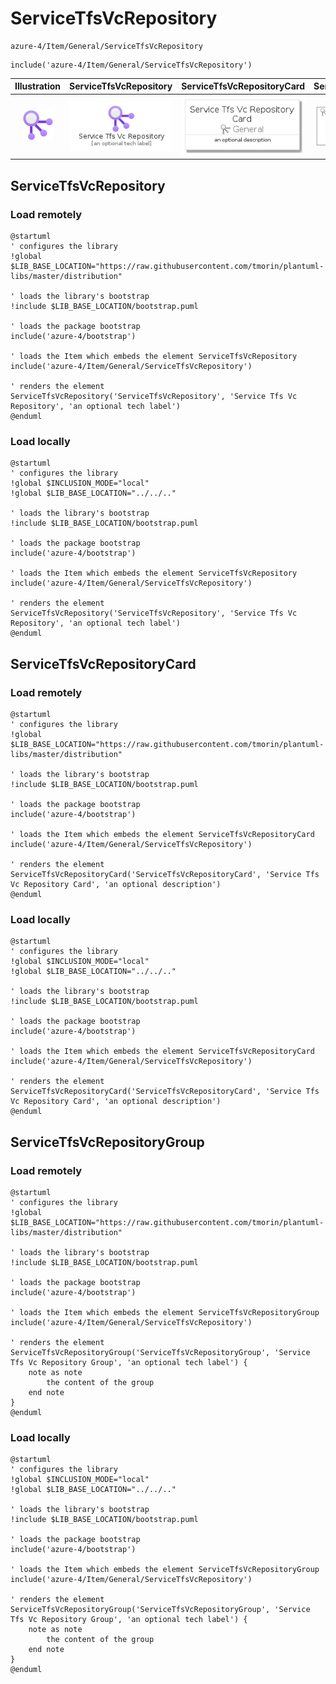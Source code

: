 # ServiceTfsVcRepository


```text
azure-4/Item/General/ServiceTfsVcRepository
```

```text
include('azure-4/Item/General/ServiceTfsVcRepository')
```



| Illustration | ServiceTfsVcRepository | ServiceTfsVcRepositoryCard | ServiceTfsVcRepositoryGroup |
| :---: | :---: | :---: | :---: |
| ![illustration for Illustration](../../../azure-4/Item/General/ServiceTfsVcRepository.png) | ![illustration for ServiceTfsVcRepository](../../../azure-4/Item/General/ServiceTfsVcRepository.Local.png) | ![illustration for ServiceTfsVcRepositoryCard](../../../azure-4/Item/General/ServiceTfsVcRepositoryCard.Local.png) | ![illustration for ServiceTfsVcRepositoryGroup](../../../azure-4/Item/General/ServiceTfsVcRepositoryGroup.Local.png) |




## ServiceTfsVcRepository

### Load remotely
```plantuml
@startuml
' configures the library
!global $LIB_BASE_LOCATION="https://raw.githubusercontent.com/tmorin/plantuml-libs/master/distribution"

' loads the library's bootstrap
!include $LIB_BASE_LOCATION/bootstrap.puml

' loads the package bootstrap
include('azure-4/bootstrap')

' loads the Item which embeds the element ServiceTfsVcRepository
include('azure-4/Item/General/ServiceTfsVcRepository')

' renders the element
ServiceTfsVcRepository('ServiceTfsVcRepository', 'Service Tfs Vc Repository', 'an optional tech label')
@enduml
```

### Load locally
```plantuml
@startuml
' configures the library
!global $INCLUSION_MODE="local"
!global $LIB_BASE_LOCATION="../../.."

' loads the library's bootstrap
!include $LIB_BASE_LOCATION/bootstrap.puml

' loads the package bootstrap
include('azure-4/bootstrap')

' loads the Item which embeds the element ServiceTfsVcRepository
include('azure-4/Item/General/ServiceTfsVcRepository')

' renders the element
ServiceTfsVcRepository('ServiceTfsVcRepository', 'Service Tfs Vc Repository', 'an optional tech label')
@enduml
```

## ServiceTfsVcRepositoryCard

### Load remotely
```plantuml
@startuml
' configures the library
!global $LIB_BASE_LOCATION="https://raw.githubusercontent.com/tmorin/plantuml-libs/master/distribution"

' loads the library's bootstrap
!include $LIB_BASE_LOCATION/bootstrap.puml

' loads the package bootstrap
include('azure-4/bootstrap')

' loads the Item which embeds the element ServiceTfsVcRepositoryCard
include('azure-4/Item/General/ServiceTfsVcRepository')

' renders the element
ServiceTfsVcRepositoryCard('ServiceTfsVcRepositoryCard', 'Service Tfs Vc Repository Card', 'an optional description')
@enduml
```

### Load locally
```plantuml
@startuml
' configures the library
!global $INCLUSION_MODE="local"
!global $LIB_BASE_LOCATION="../../.."

' loads the library's bootstrap
!include $LIB_BASE_LOCATION/bootstrap.puml

' loads the package bootstrap
include('azure-4/bootstrap')

' loads the Item which embeds the element ServiceTfsVcRepositoryCard
include('azure-4/Item/General/ServiceTfsVcRepository')

' renders the element
ServiceTfsVcRepositoryCard('ServiceTfsVcRepositoryCard', 'Service Tfs Vc Repository Card', 'an optional description')
@enduml
```

## ServiceTfsVcRepositoryGroup

### Load remotely
```plantuml
@startuml
' configures the library
!global $LIB_BASE_LOCATION="https://raw.githubusercontent.com/tmorin/plantuml-libs/master/distribution"

' loads the library's bootstrap
!include $LIB_BASE_LOCATION/bootstrap.puml

' loads the package bootstrap
include('azure-4/bootstrap')

' loads the Item which embeds the element ServiceTfsVcRepositoryGroup
include('azure-4/Item/General/ServiceTfsVcRepository')

' renders the element
ServiceTfsVcRepositoryGroup('ServiceTfsVcRepositoryGroup', 'Service Tfs Vc Repository Group', 'an optional tech label') {
    note as note
        the content of the group
    end note
}
@enduml
```

### Load locally
```plantuml
@startuml
' configures the library
!global $INCLUSION_MODE="local"
!global $LIB_BASE_LOCATION="../../.."

' loads the library's bootstrap
!include $LIB_BASE_LOCATION/bootstrap.puml

' loads the package bootstrap
include('azure-4/bootstrap')

' loads the Item which embeds the element ServiceTfsVcRepositoryGroup
include('azure-4/Item/General/ServiceTfsVcRepository')

' renders the element
ServiceTfsVcRepositoryGroup('ServiceTfsVcRepositoryGroup', 'Service Tfs Vc Repository Group', 'an optional tech label') {
    note as note
        the content of the group
    end note
}
@enduml
```

